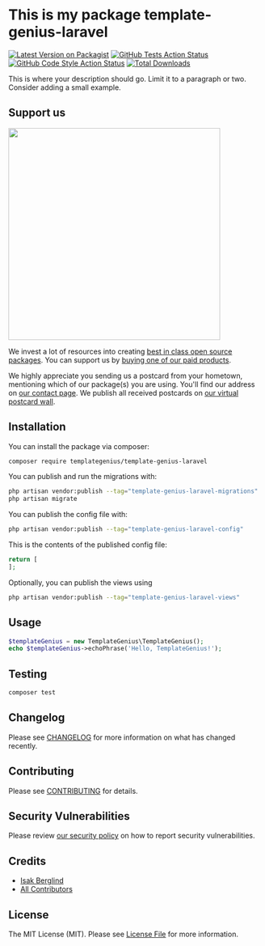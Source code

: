 # This is my package template-genius-laravel

[![Latest Version on Packagist](https://img.shields.io/packagist/v/templategenius/template-genius-laravel.svg?style=flat-square)](https://packagist.org/packages/templategenius/template-genius-laravel)
[![GitHub Tests Action Status](https://img.shields.io/github/actions/workflow/status/templategenius/template-genius-laravel/run-tests.yml?branch=main&label=tests&style=flat-square)](https://github.com/templategenius/template-genius-laravel/actions?query=workflow%3Arun-tests+branch%3Amain)
[![GitHub Code Style Action Status](https://img.shields.io/github/actions/workflow/status/templategenius/template-genius-laravel/fix-php-code-style-issues.yml?branch=main&label=code%20style&style=flat-square)](https://github.com/templategenius/template-genius-laravel/actions?query=workflow%3A"Fix+PHP+code+style+issues"+branch%3Amain)
[![Total Downloads](https://img.shields.io/packagist/dt/templategenius/template-genius-laravel.svg?style=flat-square)](https://packagist.org/packages/templategenius/template-genius-laravel)

This is where your description should go. Limit it to a paragraph or two. Consider adding a small example.

## Support us

[<img src="https://github-ads.s3.eu-central-1.amazonaws.com/template-genius-laravel.jpg?t=1" width="419px" />](https://spatie.be/github-ad-click/template-genius-laravel)

We invest a lot of resources into creating [best in class open source packages](https://spatie.be/open-source). You can support us by [buying one of our paid products](https://spatie.be/open-source/support-us).

We highly appreciate you sending us a postcard from your hometown, mentioning which of our package(s) you are using. You'll find our address on [our contact page](https://spatie.be/about-us). We publish all received postcards on [our virtual postcard wall](https://spatie.be/open-source/postcards).

## Installation

You can install the package via composer:

```bash
composer require templategenius/template-genius-laravel
```

You can publish and run the migrations with:

```bash
php artisan vendor:publish --tag="template-genius-laravel-migrations"
php artisan migrate
```

You can publish the config file with:

```bash
php artisan vendor:publish --tag="template-genius-laravel-config"
```

This is the contents of the published config file:

```php
return [
];
```

Optionally, you can publish the views using

```bash
php artisan vendor:publish --tag="template-genius-laravel-views"
```

## Usage

```php
$templateGenius = new TemplateGenius\TemplateGenius();
echo $templateGenius->echoPhrase('Hello, TemplateGenius!');
```

## Testing

```bash
composer test
```

## Changelog

Please see [CHANGELOG](CHANGELOG.md) for more information on what has changed recently.

## Contributing

Please see [CONTRIBUTING](CONTRIBUTING.md) for details.

## Security Vulnerabilities

Please review [our security policy](../../security/policy) on how to report security vulnerabilities.

## Credits

- [Isak Berglind](https://github.com/iaK)
- [All Contributors](../../contributors)

## License

The MIT License (MIT). Please see [License File](LICENSE.md) for more information.
